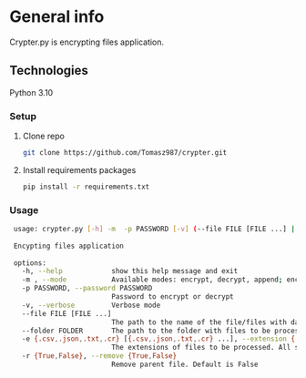 # General info
Crypter.py is encrypting files application. 

## Technologies 
Python 3.10

### Setup

1. Clone repo

    ```bash
    git clone https://github.com/Tomasz987/crypter.git
    ```
    
2. Install requirements packages

    ```bash
    pip install -r requirements.txt
    ```

### Usage

   ```bash
    usage: crypter.py [-h] -m  -p PASSWORD [-v] (--file FILE [FILE ...] | --folder FOLDER) [-e {.csv,.json,.txt,.cr} [{.csv,.json,.txt,.cr} ...]] [-r {True,False}]
    
    Encypting files application
    
    options:
      -h, --help            show this help message and exit
      -m , --mode           Available modes: encrypt, decrypt, append; encrypt given file or files; decrypt encrypted file or files; append -> decrypt file, append text and encrypt the file again
      -p PASSWORD, --password PASSWORD
                            Password to encrypt or decrypt
      -v, --verbose         Verbose mode
      --file FILE [FILE ...]
                            The path to the name of the file/files with data to be processed
      --folder FOLDER       The path to the folder with files to be processed
      -e {.csv,.json,.txt,.cr} [{.csv,.json,.txt,.cr} ...], --extension {.csv,.json,.txt,.cr} [{.csv,.json,.txt,.cr} ...]
                            The extensions of files to be processed. All supported extensions are processed by default
      -r {True,False}, --remove {True,False}
                            Remove parent file. Default is False

  ```
